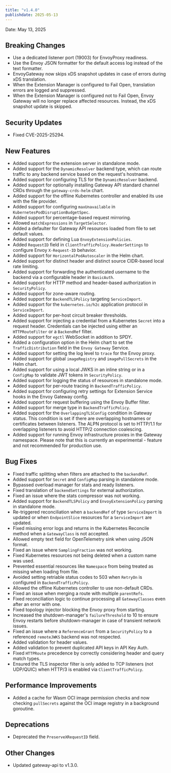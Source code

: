 ```yaml
---
title: "v1.4.0"
publishdate: 2025-05-13
---
```


Date: May 13, 2025

## Breaking Changes

- Use a dedicated listener port (19003) for EnvoyProxy readiness.
- Use the Envoy JSON formatter for the default access log instead of the text formatter.
- EnvoyGateway now skips xDS snapshot updates in case of errors during xDS translation.
- When the Extension Manager is configured to Fail Open, translation errors are logged and suppressed.
- When the Extension Manager is configured not to Fail Open, Envoy Gateway will no longer replace affected resources. Instead, the xDS snapshot update is skipped.

## Security Updates

- Fixed CVE-2025-25294.

## New Features

- Added support for the extension server in standalone mode.
- Added support for the `DynamicResolver` backend type, which can route traffic to any backend service based on the request's hostname.
- Added support for configuring TLS for the `DynamicResolver` backend.
- Added support for optionally installing Gateway API standard channel CRDs through the `gateway-crds-helm` chart.
- Added support for the offline Kubernetes controller and enabled its use with the file provider.
- Added support for configuring `maxUnavailable` in `KubernetesPodDisruptionBudgetSpec`.
- Added support for percentage-based request mirroring.
- Allowed `matchExpressions` in `TargetSelector`.
- Added a defaulter for Gateway API resources loaded from file to set default values.
- Added support for defining Lua `EnvoyExtensionPolicies`.
- Added `RequestID` field in `ClientTrafficPolicy.HeaderSettings` to configure Envoy `X-Request-ID` behavior.
- Added support for `HorizontalPodAutoscaler` in the Helm chart.
- Added support for distinct header and distinct source CIDR-based local rate limiting.
- Added support for forwarding the authenticated username to the backend via a configurable header in `BasicAuth`.
- Added support for HTTP method and header-based authorization in `SecurityPolicy`.
- Added support for zone-aware routing.
- Added support for `BackendTLSPolicy` targeting `ServiceImport`.
- Added support for the `kubernetes.io/h2c` application protocol in `ServiceImport`.
- Added support for per-host circuit breaker thresholds.
- Added support for injecting a credential from a Kubernetes `Secret` into a request header. Credentials can be injected using either an `HTTPRouteFilter` or a `BackendRef` filter.
- Added support for `egctl` WebSocket in addition to SPDY.
- Added a configuration option in the Helm chart to set the `TrafficDistribution` field in the `Envoy Gateway` Service.
- Added support for setting the log level to `trace` for the Envoy proxy.
- Added support for global `imageRegistry` and `imagePullSecrets` in the Helm chart.
- Added support for using a local JWKS in an inline string or in a `ConfigMap` to validate JWT tokens in `SecurityPolicy`.
- Added support for logging the status of resources in standalone mode.
- Added support for per-route tracing in `BackendTrafficPolicy`.
- Added support for configuring retry settings for Extension Service hooks in the Envoy Gateway config.
- Added support for request buffering using the Envoy Buffer filter.
- Added support for merge type in `BackendTrafficPolicy`.
- Added support for the `OverlappingTLSConfig` condition in Gateway status. This condition is set if there are overlapping hostnames or certificates between listeners. The ALPN protocol is set to HTTP/1.1 for overlapping listeners to avoid HTTP/2 connection coalescing.
- Added support for running Envoy infrastructure proxies in the Gateway namespace. Please note that this is currently an experimental - feature and not recommended for production use.


## Bug Fixes

- Fixed traffic splitting when filters are attached to the `backendRef`.
- Added support for `Secret` and `ConfigMap` parsing in standalone mode.
- Bypassed overload manager for stats and ready listeners.
- Fixed translation of `backendSettings` for external authorization.
- Fixed an issue where the stats compressor was not working.
- Added support for `BackendTLSPolicy` and `EnvoyExtensionPolicy` parsing in standalone mode.
- Re-triggered reconciliation when a `backendRef` of type `ServiceImport` is updated or when `EndpointSlice` resources for a `ServiceImport` are updated.
- Fixed missing error logs and returns in the Kubernetes Reconcile method when a `GatewayClass` is not accepted.
- Allowed empty text field for OpenTelemetry sink when using JSON format.
- Fixed an issue where `SamplingFraction` was not working.
- Fixed Kubernetes resources not being deleted when a custom name was used.
- Prevented essential resources like `Namespace` from being treated as missing when loading from file.
- Avoided setting retriable status codes to 503 when `RetryOn` is configured in `BackendTrafficPolicy`.
- Allowed the offline Kubernetes controller to use non-default CRDs.
- Fixed an issue when merging a route with multiple `parentRefs`.
- Fixed reconciliation logic to continue processing all `GatewayClasses` even after an error with one.
- Fixed topology injector blocking the Envoy proxy from starting.
- Increased the shutdown-manager's `failureThreshold` to 10 to ensure Envoy restarts before shutdown-manager in case of transient network issues.
- Fixed an issue where a `ReferenceGrant` from a `SecurityPolicy` to a referenced `remoteJWKS` backend was not respected.
- Added validation for header values.
- Added validation to prevent duplicated API keys in API Key Auth.
- Fixed `HTTPRoute` precedence by correctly considering header and query match types.
- Ensured the TLS inspector filter is only added to TCP listeners (not UDP/QUIC) when HTTP/3 is enabled via `ClientTrafficPolicy`.

## Performance Improvements

- Added a cache for Wasm OCI image permission checks and now checking `pullSecrets` against the OCI image registry in a background goroutine.

## Deprecations

- Deprecated the `PreserveXRequestID` field.

## Other Changes

- Updated gateway-api to v1.3.0.
